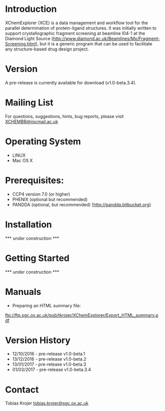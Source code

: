 # Introduction

XChemExplorer (XCE) is a data management and workflow tool for the parallel determination of protein-ligand structures. It was initially written to support crystallographic fragment screening at beamline I04-1 at the Diamond Light Source (http://www.diamond.ac.uk/Beamlines/Mx/Fragment-Screening.html), but it is a generic program that can be used to facilitate any structure-based drug design project.

# Version

A pre-release is currently available for download (v1.0-beta.3.4). 

# Mailing List

For questions, suggestions, hints, bug reports, please visit XCHEMBB@jiscmail.ac.uk

# Operating System
* LINUX
* Mac OS X

# Prerequisites:
* CCP4 version 7.0 (or higher)
* PHENIX (optional but recommended)
* PANDDA (optional, but recommended) [http://pandda.bitbucket.org]

# Installation

*** under construction ***

# Getting Started

*** under construction ***

# Manuals
* Preparing an HTML summary file:

ftp://ftp.sgc.ox.ac.uk/pub/tkrojer/XChemExplorer/Export_HTML_summary.pdf

# Version History

* 12/10/2016 - pre-release v1.0-beta.1
* 13/12/2016 - pre-release v1.0-beta.2
* 13/01/2017 - pre-release v1.0-beta.3
* 01/03/2017 - pre-release v1.0-beta.3.4

# Contact

Tobias Krojer
tobias.krojer@sgc.ox.ac.uk

